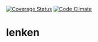 [![Coverage Status](https://coveralls.io/repos/github/andela/lenken/badge.svg?t=0GlA6W)](https://coveralls.io/github/andela/lenken)
[![Code Climate](https://codeclimate.com/repos/58aaff583de51e3db2001f76/badges/5b62c4058b728e58f3a5/gpa.svg)](https://codeclimate.com/repos/58aaff583de51e3db2001f76/feed)
# lenken

